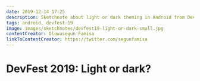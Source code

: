 ```yaml
---
date: 2019-12-14 17:25
description: Sketchnote about light or dark theming in Android from DevFest 2019 in Nuremberg
tags: android, devfest-19
image: images/sketchnotes/devfest19-light-or-dark-small.jpg
contentCreator: Oluwasegun Famisa
linkToContentCreator: https://twitter.com/segunfamisa
---
```


# DevFest 2019: Light or dark?
